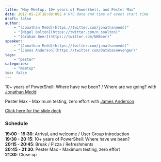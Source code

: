 ```yaml
---
title: "May Meetup: 10+ years of PowerShell, and Pester Max"
date: 2017-05-23T18:00:00Z # UTC date and time of event start time
draft: false
author: 
    - "[Jonathan Medd](https://twitter.com/jonathanmedd)"
    - "[Nigel Bolton](https://twitter.com/n_boulton)"
    - "[Graham Beer](https://twitter.com/GKBeer)"
speaker: 
    - "[Jonathan Medd](https://twitter.com/jonathanmedd)"
    - "[James Anderson](https://twitter.com/DatabaseAvenger)"
tags: 
    - "pester"
categories: 
    - "meetup"
toc: false
---
```


10+ years of PowerShell: Where have we been? / Where are we going? with [Jonathan Medd](https://twitter.com/jonathanmedd)

Pester Max - Maximum testing, zero effort with [James Anderson](https://twitter.com/DatabaseAvenger)

[Click here for the slide deck](https://github.com/powershellorguk/SouthCoast/tree/master/Meetups/2017/May)

### Schedule

**19:00 - 19:30**: Arrival, and welcome / User Group introduction  
**19:30 - 20:15**: 10+ years of PowerShell: Where have we been?  
**20:15 - 20:45**: Break / Pizza / Refreshments  
**20:45 - 21:30**: Pester Max - Maximum testing, zero effort  
**21:30**: Close up